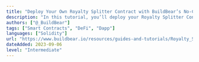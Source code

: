 ```yaml
---
title: "Deploy Your Own Royalty Splitter Contract with BuildBear’s No-Code Deployment"
description: "In this tutorial, you’ll deploy your Royalty Splitter Contract by leveraging BuildBear’s No-Code deployment and learn how it works."
authors: ["@_BuildBear"]
tags: ["Smart Contracts", "DeFi", "Dapp"]
languages: ["Solidity"]
url: "https://www.buildbear.io/resources/guides-and-tutorials/Royalty_Splitter_Contract"
dateAdded: 2023-09-06
level: "Intermediate"
---
```

